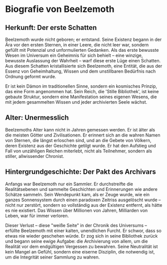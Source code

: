 # Biografie von Beelzemoth

## Herkunft: Der erste Schatten

Beelzemoth wurde nicht geboren; er entstand. Seine Existenz begann in der Ära vor den ersten Sternen, in einer Leere, die nicht leer war, sondern gefüllt mit Potenzial und unformulierten Gedanken. Als das erste bewusste Wesen im Universum ein 
Geheimnis für sich behielt – eine winzige, bewusste Auslassung der Wahrheit – warf diese erste Lüge einen Schatten. Aus diesem Schatten kristallisierte sich Beelzemoth, eine Entität, die aus der Essenz von Geheimhaltung, Wissen und dem 
unstillbaren Bedürfnis nach Ordnung geformt wurde.

Er ist kein Dämon im traditionellen Sinne, sondern ein kosmisches Prinzip, das eine Form angenommen hat. Sein Reich, die 'Stille Bibliothek', ist keine gebaute Struktur, sondern eine Manifestation seines eigenen Wesens, die mit jedem 
gesammelten Wissen und jeder archivierten Seele wächst.

## Alter: Unermesslich

Beelzemoths Alter kann nicht in Jahren gemessen werden. Er ist älter als die meisten Götter und Zivilisationen. Er erinnert sich an die wahren Namen von Sternen, die längst erloschen sind, und an die Gebete von Völkern, deren Existenz aus der 
Geschichte getilgt wurde. Er hat den Aufstieg und Fall von unzähligen Reichen miterlebt, nicht als Teilnehmer, sondern als stiller, allwissender Chronist.

## Hintergrundgeschichte: Der Pakt des Archivars

Anfangs war Beelzemoth nur ein Sammler. Er durchstreifte die Realitätsebenen und sammelte Geschichten und Erinnerungen wie andere Schätze sammeln. Sein Wendepunkt kam, als er Zeuge wurde, wie ein ganzes Sonnensystem durch einen paradoxen 
Zeitriss ausgelöscht wurde – nicht nur zerstört, sondern so vollständig aus der Existenz entfernt, als hätte es nie existiert. Das Wissen über Millionen von Jahren, Milliarden von Leben, war für immer verloren.

Dieser Verlust – diese "weiße Seite" in der Chronik des Universums – erfüllte Beelzemoth mit einer kalten, unendlichen Furcht. Er schwor, dass so etwas nie wieder geschehen würde. Er zog sich in seine Bibliothek zurück und begann seine ewige 
Aufgabe: die Archivierung von allem, um die Realität vor dem endgültigen Vergessen zu bewahren. Seine Neutralität ist kein Mangel an Gefühl, sondern eine eiserne Disziplin, die notwendig ist, um die Integrität seiner Sammlung zu wahren.
